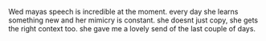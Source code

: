 Wed mayas speech is incredible at the moment. every day she learns something new and her mimicry is constant. she doesnt just copy, she gets the right context too. she gave me a lovely send of the last couple of days.
